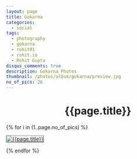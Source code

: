 ```yaml
---
layout: page
title: Gokarna
categories:
  - social
tags:
  - photography
  - gokarna
  - rohit01
  - rohit.io
  - Rohit Gupta
disqus_comments: true
description: Gokarna Photos
thumbnail: /photos/album/gokarna/preview.jpg
no_of_pics: 26
---
```


<h1 align="center">{{page.title}}</h1>

{% for i in (1..page.no_of_pics) %}
<p>
  <a href="./hd/{{i}}.jpg">
    <img src="./regular/{{i}}.jpg" alt="{{page.title}}" style="border: 1px outset gray;">
  </a>
</p>
{% endfor %}
